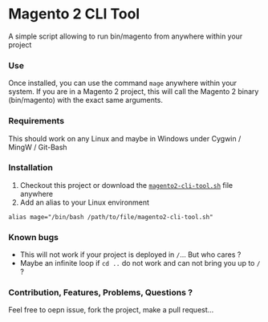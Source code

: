 # Magento 2 CLI Tool
A simple script allowing to run bin/magento from anywhere within your project

### Use
Once installed, you can use the command ```mage``` anywhere within your system. 
If you are in a Magento 2 project, this will call the Magento 2 binary 
(bin/magento) with the exact same arguments.

### Requirements
This should work on any Linux and maybe in Windows under Cygwin / MingW / Git-Bash

### Installation
1. Checkout this project or download the [```magento2-cli-tool.sh```](https://github.com/jerome-breton/magento2-cli-tool/raw/master/magento2-cli-tool.sh) file anywhere
2. Add an alias to your Linux environment
```
alias mage="/bin/bash /path/to/file/magento2-cli-tool.sh"
```

### Known bugs
- This will not work if your project is deployed in ```/```... But who cares ?
- Maybe an infinite loop if ```cd ..``` do not work and can not bring you up to ```/``` ?

### Contribution, Features, Problems, Questions ?
Feel free to oepn issue, fork the project, make a pull request...
